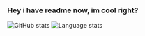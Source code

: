 ### Hey i have readme now, im cool right?
![GitHub stats](https://github-readme-stats.vercel.app/api?username=Dyzean&count_private=true&include_all_commits=true&show_icons=true&theme=tokyonight) ![Language stats](https://github-readme-stats.vercel.app/api/top-langs/?username=Dyzean&layout=compact&theme=tokyonight)
